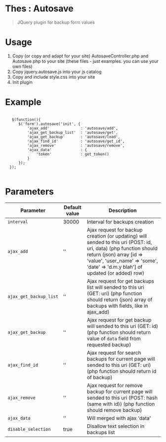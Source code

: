 Thes : Autosave
==================

> JQuery plugin for backup form values

Usage
=================
1. Copy (or copy and adapt for your site) AutosaveController.php and Autosave.php to your site (these files - just examples. you can use your own files)
2. Copy jquery.autosave.js into your js catalog
3. Copy and include style.css into your site
4. Init plugin

Example
=================
<pre lang="javascript">
<code>
   $(function(){
      $('form').autosave('init', {
          'ajax_add'              : 'autosave/add',
          'ajax_get_backup_list'  : 'autosave/get',
          'ajax_get_backup'       : 'autosave/load',
          'ajax_find_id'          : 'autosave/get_id',
          'ajax_remove'           : 'autosave/remove',
          'ajax_data'             : {
              'token'             : get_token()
          }
      });
  });
</code>
</pre>

Parameters
=================

Parameter | Default value | Description
--------- | ------------- | -------------
`interval` | 30000 | Interval for backups creation
`ajax_add` | '' | Ajax request for backup creation (or updating) will sended to this uri   (POST: id, uri, data)   (php function should return (json) array [id => 'value', 'user_name' => 'some', 'date' => 'd.m.y blah'] of updated (or added) row)
`ajax_get_backup_list` | '' | Ajax request for get backups list will sended to this uri   (GET: uri)   (php function should return (json) array of backups with fields, like in ajax_add)
`ajax_get_backup` | '' | Ajax request for get backup will sended to this uri   (GET: id)    (php function should return value of `data` field from requested backup)
`ajax_find_id` | '' | Ajax request for search backups for current page will sended to this uri    (GET: uri)    (php function should return id of backup)
`ajax_remove` | '' | Ajax request for remove backup for current page will sended to this uri    (POST: hash (same with id))    (php function should remove backup)
`ajax_data` | '' | Will merged with ajax 'data'
`disable_selection` | true | Disallow text selection in backups list

